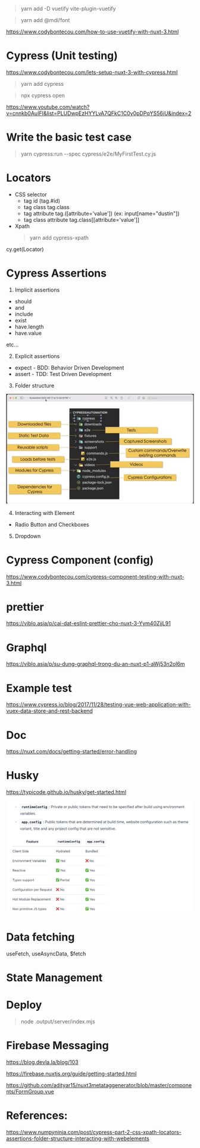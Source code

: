 > yarn add -D vuetify vite-plugin-vuetify

> yarn add @mdi/font

https://www.codybontecou.com/how-to-use-vuetify-with-nuxt-3.html

# Cypress (Unit testing)

https://www.codybontecou.com/lets-setup-nuxt-3-with-cypress.html

> yarn add cypress

> npx cypress open

https://www.youtube.com/watch?v=cnnkb0AuIFI&list=PLUDwpEzHYYLvA7QFkC1C0y0pDPqYS56iU&index=2

# Write the basic test case

> yarn cypress:run --spec cypress/e2e/MyFirstTest.cy.js

# Locators

- CSS selector
  - tag id (tag.#id)
  - tag class tag.class
  - tag attribute tag.([attribute='value']) (ex: input[name="dustin"])
  - tag class attribute tag.class[[attribute='value']]
- Xpath
  > yarn add cypress-xpath

cy.get(Locator)

# Cypress Assertions

1. Implicit assertions

- should
- and
- include
- exist
- have.length
- have.value

etc...

2. Explicit assertions

- expect - BDD: Behavior Driven Development
- assert - TDD: Test Driven Development

3. Folder structure

![alt text](capture/image.png)

4. Interacting with Element

- Radio Button and Checkboxes

5. Dropdown

# Cypress Component (config)

https://www.codybontecou.com/cypress-component-testing-with-nuxt-3.html

# prettier

https://viblo.asia/p/cai-dat-eslint-prettier-cho-nuxt-3-Yym40ZjjL91

# Graphql

https://viblo.asia/p/su-dung-graphql-trong-du-an-nuxt-p1-aWj53n2ol6m

# Example test

https://www.cypress.io/blog/2017/11/28/testing-vue-web-application-with-vuex-data-store-and-rest-backend

# Doc

https://nuxt.com/docs/getting-started/error-handling

# Husky

https://typicode.github.io/husky/get-started.html

![alt text](capture/image-1.png)

# Data fetching

useFetch, useAsyncData, $fetch

# State Management

# Deploy

> node .output/server/index.mjs

# Firebase Messaging

https://blog.devla.la/blog/103

https://firebase.nuxtjs.org/guide/getting-started.html

https://github.com/adityar15/nuxt3metataggenerator/blob/master/components/FormGroup.vue

# References:

https://www.numpyninja.com/post/cypress-part-2-css-xpath-locators-assertions-folder-structure-interacting-with-webelements
